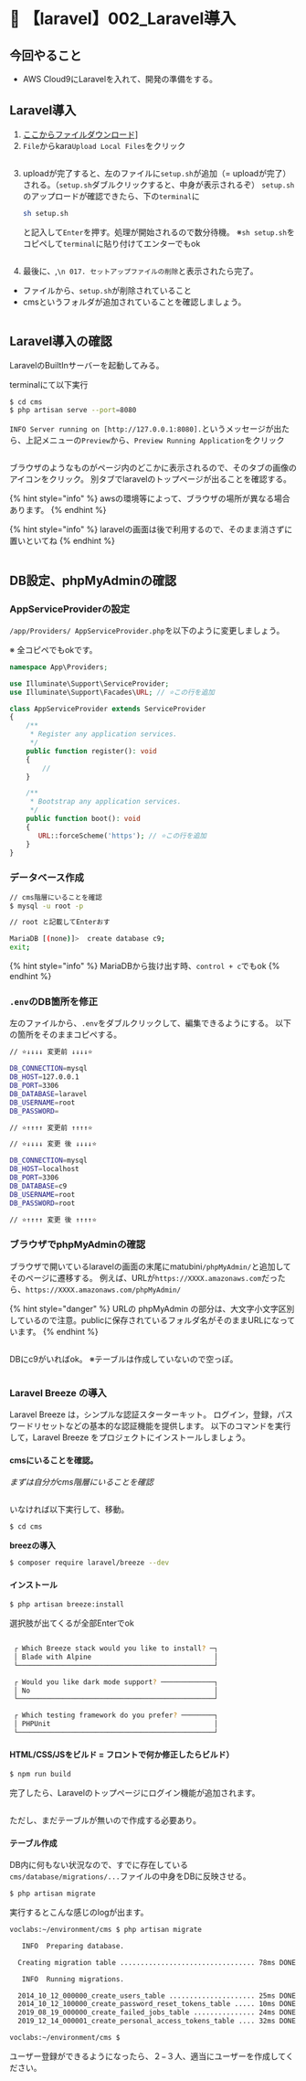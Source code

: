 # 🍖 【laravel】002\_Laravel導入

## 今回やること

* AWS Cloud9にLaravelを入れて、開発の準備をする。

## Laravel導入

1. [ここからファイルダウンロード\]](https://gitlab.com/gs\_hayato/gs-php-01/-/raw/master/laravel/setup.sh?ref\_type=heads\&inline=false)
2. `File`からkara`Upload Local Files`をクリック

<figure><img src="../.gitbook/assets/laravel/002/laravel_002_001.png" alt=""><figcaption></figcaption></figure>

3.  uploadが完了すると、左のファイルに`setup.sh`が追加（= uploadが完了）される。（`setup.sh`ダブルクリックすると、中身が表示されるぞ） `setup.sh`のアップロードが確認できたら、下の`terminal`に

    ```bash
    sh setup.sh
    ```

    と記入して`Enter`を押す。処理が開始されるので数分待機。 ※`sh setup.sh`をコピペして`terminal`に貼り付けてエンターでもok

<figure><img src="../.gitbook/assets/laravel/002/laravel_002_002.png" alt=""><figcaption></figcaption></figure>

4. 最後に、,`\n 017. セットアップファイルの削除`と表示されたら完了。

* ファイルから、`setup.sh`が削除されていること
* cmsというフォルダが追加されていることを確認しましょう。

<figure><img src="../.gitbook/assets/laravel/002/laravel_002_003.png" alt=""><figcaption></figcaption></figure>

## Laravel導入の確認

LaravelのBuiltInサーバーを起動してみる。

terminalにて以下実行

```bash
$ cd cms
$ php artisan serve --port=8080
```

`INFO Server running on [http://127.0.0.1:8080].`というメッセージが出たら、上記メニューの`Preview`から、`Preview Running Application`をクリック

<figure><img src="../.gitbook/assets/laravel/002/laravel_002_004.png" alt=""><figcaption></figcaption></figure>

ブラウザのようなものがページ内のどこかに表示されるので、そのタブの画像のアイコンをクリック。 別タブでlaravelのトップページが出ることを確認する。

{% hint style="info" %}
awsの環境等によって、ブラウザの場所が異なる場合あります。
{% endhint %}

{% hint style="info" %}
laravelの画面は後で利用するので、そのまま消さずに置いといてね
{% endhint %}

<figure><img src="../.gitbook/assets/laravel/002/laravel_002_005.png" alt=""><figcaption></figcaption></figure>

## DB設定、phpMyAdminの確認

### AppServiceProviderの設定

`/app/Providers/ AppServiceProvider.php`を以下のように変更しましょう。

※ 全コピペでもokです。

```php
namespace App\Providers;

use Illuminate\Support\ServiceProvider;
use Illuminate\Support\Facades\URL; // ⭐️この行を追加

class AppServiceProvider extends ServiceProvider
{
    /**
     * Register any application services.
     */
    public function register(): void
    {
        //
    }

    /**
     * Bootstrap any application services.
     */
    public function boot(): void
    {
       URL::forceScheme('https'); // ⭐️この行を追加
    }
}

```

### データベース作成

```bash
// cms階層にいることを確認
$ mysql -u root -p

// root と記載してEnterおす

MariaDB [(none)]>  create database c9;
exit;
```

{% hint style="info" %}
MariaDBから抜け出す時、`control + c`でもok
{% endhint %}

### `.env`のDB箇所を修正

左のファイルから、`.env`をダブルクリックして、編集できるようにする。 以下の箇所をそのままコピペする。

```bash
// ⭐️↓↓↓↓ 変更前 ↓↓↓↓⭐️

DB_CONNECTION=mysql
DB_HOST=127.0.0.1
DB_PORT=3306
DB_DATABASE=laravel
DB_USERNAME=root
DB_PASSWORD=

// ⭐️↑↑↑↑ 変更前 ↑↑↑↑⭐️
```

```bash
// ⭐️↓↓↓↓ 変更 後 ↓↓↓↓⭐️

DB_CONNECTION=mysql
DB_HOST=localhost
DB_PORT=3306
DB_DATABASE=c9
DB_USERNAME=root
DB_PASSWORD=root

// ⭐️↑↑↑↑ 変更 後 ↑↑↑↑⭐️
```

### ブラウザでphpMyAdminの確認

ブラウザで開いているlaravelの画面の末尾にmatubini`/phpMyAdmin/`と追加してそのページに遷移する。 例えば、URLが`https://XXXX.amazonaws.com`だったら、`https://XXXX.amazonaws.com/phpMyAdmin/`

{% hint style="danger" %}
URLの phpMyAdmin の部分は、大文字小文字区別しているので注意。publicに保存されているフォルダ名がそのままURLになっています。
{% endhint %}

<figure><img src="../.gitbook/assets/laravel/002/laravel_002_006.png" alt=""><figcaption></figcaption></figure>

DBにc9がいればok。 ※テーブルは作成していないので空っぽ。

<figure><img src="../.gitbook/assets/laravel/002/laravel_002_007.png" alt=""><figcaption></figcaption></figure>

### Laravel Breeze の導入

Laravel Breeze は，シンプルな認証スターターキット。 ログイン，登録，パスワードリセットなどの基本的な認証機能を提供します。 以下のコマンドを実行して，Laravel Breeze をプロジェクトにインストールしましょう。

#### cmsにいることを確認。

_まずは自分がcms階層にいることを確認_

<figure><img src="../.gitbook/assets/laravel/002/laravel_002_008.png" alt=""><figcaption></figcaption></figure>

いなければ以下実行して、移動。

```bash
$ cd cms
```

**breezの導入**

```bash
$ composer require laravel/breeze --dev
```

#### インストール

```bash
$ php artisan breeze:install
```

選択肢が出てくるが全部Enterでok

<figure><img src="../.gitbook/assets/laravel/002/laravel_002_009.png" alt=""><figcaption></figcaption></figure>

```bash
 ┌ Which Breeze stack would you like to install? ─┐
 │ Blade with Alpine                              │
 └────────────────────────────────────────────────┘

 ┌ Would you like dark mode support? ─────────────┐
 │ No                                             │
 └────────────────────────────────────────────────┘

 ┌ Which testing framework do you prefer? ────────┐
 │ PHPUnit                                        │
 └────────────────────────────────────────────────┘
```

#### HTML/CSS/JSをビルド = フロントで何か修正したらビルド）

```bash
$ npm run build
```

完了したら、Laravelのトップページにログイン機能が追加されます。

<figure><img src="../.gitbook/assets/laravel/002/laravel_002_010.png" alt=""><figcaption></figcaption></figure>

ただし、まだテーブルが無いので作成する必要あり。

#### テーブル作成

DB内に何もない状況なので、すでに存在している`cms/database/migrations/...`ファイルの中身をDBに反映させる。

```bash
$ php artisan migrate
```

実行するとこんな感じのlogが出ます。

```bash
voclabs:~/environment/cms $ php artisan migrate

   INFO  Preparing database.  

  Creating migration table ................................. 78ms DONE

   INFO  Running migrations.  

  2014_10_12_000000_create_users_table ..................... 25ms DONE
  2014_10_12_100000_create_password_reset_tokens_table ..... 10ms DONE
  2019_08_19_000000_create_failed_jobs_table ............... 24ms DONE
  2019_12_14_000001_create_personal_access_tokens_table .... 32ms DONE

voclabs:~/environment/cms $ 
```

ユーザー登録ができるようになったら、２−３人、適当にユーザーを作成してください。
